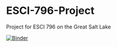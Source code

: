 # ESCI-796-Project
Project for ESCI 796 on the Great Salt Lake

[![Binder](https://mybinder.org/badge_logo.svg)](https://mybinder.org/v2/gh/kayleemolan/ESCI-796-Project/HEAD)


